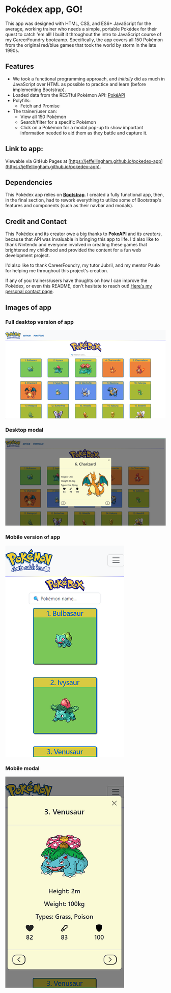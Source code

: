 # Pokédex app, GO!

This app was designed with HTML, CSS, and ES6+ JavaScript for the average, working trainer who needs a simple, portable Pokédex for their quest to catch 'em all! I built it throughout the intro to JavaScript course of my CareerFoundry bootcamp. Specifically, the app covers all 150 Pokémon from the original red/blue games that took the world by storm in the late 1990s.

## Features

- We took a functional programming approach, and *initially* did as much in JavaScript over HTML as possible to practice and learn (before implementing Bootstrap).
- Loaded data from the RESTful Pokémon API: [PokéAPI](https://pokeapi.co/)
- Polyfills:
    - Fetch and Promise
- The trainer/user can: 
    - View all 150 Pokémon 
    - Search/filter for a specific Pokémon
    - Click on a Pokémon for a modal pop-up to show important information needed to aid them as they battle and capture it.

## Link to app:

Viewable via GitHub Pages at [https://jeffellingham.github.io/pokedex-app](https://jeffellingham.github.io/pokedex-app).

## Dependencies

This Pokédex app relies on [**Bootstrap**](https://getbootstrap.com/). I created a fully functional app, then, in the final section, had to rework everything to utilize some of Bootstrap's features and components (such as their navbar and modals).

## Credit and Contact

This Pokédex and its creator owe a big thanks to **PokeAPI** and *its creators*, because that API was invaluable in bringing this app to life. I'd also like to thank Nintendo and everyone involved in creating these games that brightened my childhood and provided the content for a fun web development project.

I'd also like to thank CareerFoundry, my tutor Jubril, and my mentor Paulo for helping me throughout this project's creation.

If any of you trainers/users have thoughts on how I can improve the Pokédex, or even this README, don't hesitate to reach out! [Here's my personal contact page](https://jeffellingham.github.io/contact.html).

## Images of app

### Full desktop version of app

![Picture of the Pokedex app on a desktop computer](img/desktopApp.png)

### Desktop modal

![Picture of the Pokedex app's modal on a desktop computer](img/desktopModal.png)

### Mobile version of app

![Picture of the Pokedex app on a mobile device](img/mobileApp.png)

### Mobile modal

![Picture of the Pokedex app's modal on a mobile device](img/mobileModal.png)